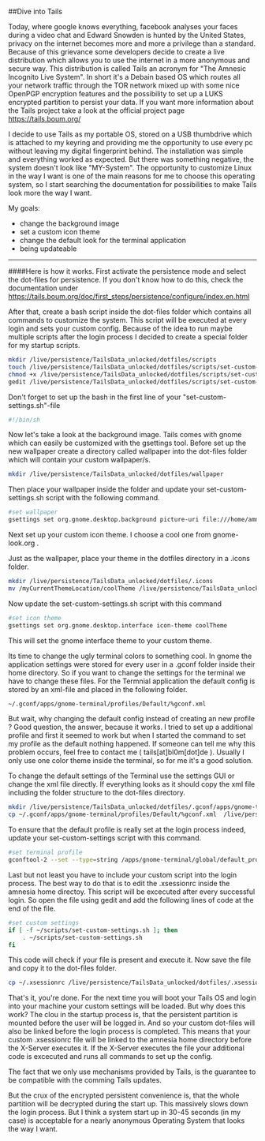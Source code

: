 ##Dive into Tails

Today, where google knows everything, facebook analyses your faces during a video chat and Edward Snowden is hunted by the United States, privacy on the internet becomes more and more a privilege than a standard. Because of this grievance some developers decide to create a live distribution which allows you to use the internet in a more anonymous and secure way. This distribution is called Tails an acronym for "The Amnesic Incognito Live System". In short it's a Debain based OS which routes all your network traffic through the TOR network mixed up with some nice OpenPGP encryption features and the possibility to set up a LUKS encrypted partition to persist your data. If you want more information about the Tails project take a look at the official project page https://tails.boum.org/

I decide to use Tails as my portable OS, stored on a USB thumbdrive which is attached to my keyring and providing me the opportunity to use every pc without leaving my digital fingerprint behind. The installation was simple and everything worked as expected. But there was something negative, the system doesn't look like "MY-System". The opportunity to customize Linux in the way I want is one of the main reasons for me to choose this operating system, so I start searching the documentation for possibilities to make Tails look more the way I want. 

My goals:
- change the background image
- set a custom icon theme
- change the default look for the terminal application
- being updateable

---

####Here is how it works.
First activate the persistence mode and select the dot-files for persistence. If you don't know how to do this, check the documentation under https://tails.boum.org/doc/first_steps/persistence/configure/index.en.html

After that, create a bash script inside the dot-files folder which contains all commands to customize the system. This script will be executed at every login and sets your custom config. Because of the idea to run maybe multiple scripts after the login process I decided to create a special folder for my startup scripts. 

```bash
mkdir /live/persistence/TailsData_unlocked/dotfiles/scripts
touch /live/persistence/TailsData_unlocked/dotfiles/scripts/set-custom-settings.sh
chmod +x /live/persistence/TailsData_unlocked/dotfiles/scripts/set-custom-settings.sh
gedit /live/persistence/TailsData_unlocked/dotfiles/scripts/set-custom-settings.sh
```

Don't forget to set up the bash in the first line of your "set-custom-settings.sh"-file

```bash
#!/bin/sh
```

Now let's take a look at the background image. Tails comes with gnome which can easily be customized with the gsettings tool. Before set up the new wallpaper create a directory called wallpaper into the dot-files folder which will contain your custom wallpaper/s. 

```bash
mkdir /live/persistence/TailsData_unlocked/dotfiles/wallpaper
```

Then place your wallpaper inside the folder and update your set-custom-settings.sh script with the following command.

```bash
#set wallpaper
gsettings set org.gnome.desktop.background picture-uri file:///home/amnesia/wallpaper/FileNameOfYourFancyWallpaper.jpg
```


Next set up your custom icon theme. I choose a cool one from gnome-look.org .

Just as the wallpaper, place your theme in the dotfiles directory in a .icons folder.

```bash
mkdir /live/persistence/TailsData_unlocked/dotfiles/.icons
mv /myCurrentThemeLocation/coolTheme /live/persistence/TailsData_unlocked/dotfiles/.icons/coolTheme
```

Now update the set-custom-settings.sh script with this command

```bash
#set icon theme
gsettings set org.gnome.desktop.interface icon-theme coolTheme
```

This will set the gnome interface theme to your custom theme. 

Its time to change the ugly terminal colors to something cool. In gnome the application settings were stored for every user in a .gconf folder inside their home directory. So if you want to change the settings for the terminal we have to change these files. For the Termnial application the default config is stored by an xml-file and placed in the following folder.

```bash
~/.gconf/apps/gnome-terminal/profiles/Default/%gconf.xml
```

But wait, why changing the default config instead of creating an new profile ? Good question, the answer, because it works. I tried to set up a additional profile and first it seemed to work but when I started the command to set my profile as the default nothing happened. If someone can tell me why this problem occurs, feel free to contact me ( tails[at]bl0m[dot]de ). Usually I only use one color theme inside the terminal, so for me it's a good solution.

To change the default settings of the Terminal use the settings GUI or change the xml file directly. If everything looks as it should copy the xml file including the folder structure to the dot-files directory.

```bash
mkdir /live/persistence/TailsData_unlocked/dotfiles/.gconf/apps/gnome-terminal/profiles/Default/
cp ~/.gconf/apps/gnome-terminal/profiles/Default/%gconf.xml  /live/persistence/TailsData_unlocked/dotfiles/.gconf/apps/gnome-terminal/profiles/Default/ 
```

To ensure that the default profile is really set at the login process indeed, update your set-custom-settings script with this command.

```bash
#set terminal profile
gconftool-2 --set --type=string /apps/gnome-terminal/global/default_profile Default
```

Last but not least you have to include your custom script into the login process. The best way to do that is to edit the .xsessionrc inside the amnesia home directoy. This script will be excecuted after every successful login. So open the file using gedit and add the following lines of code at the end of the file.

```bash
#set custom settings
if [ -f ~/scripts/set-custom-settings.sh ]; then
    . ~/scripts/set-custom-settings.sh
fi
```

This code will check if your file is present and execute it. Now save the file and copy it to the dot-files folder. 

```bash
cp ~/.xsessionrc /live/persistence/TailsData_unlocked/dotfiles/.xsessionrc
```


That's it, you're done. For the next time you will boot your Tails OS and login into your machine your custom settings will be loaded. But why does this work? The clou in the startup process is, that the persistent partition is mounted before the user will be logged in. And so your custom dot-files will also be linked before the login process is completed. This means that your custom .xsessionrc file will be linked to the amnesia home directory before the X-Server executes it. If the X-Server executes the file your additional code is excecuted and runs all commands to set up the config.

The fact that we only use mechanisms provided by Tails, is the guarantee to be compatible with the comming Tails updates.

But the crux of the encrypted persistent convenience is, that the whole partition will be decrypted during the start up. This massively slows down the login process. But I think a system start up in 30-45 seconds (in my case) is acceptable for a nearly anonymous Operating System that looks the way I want.





